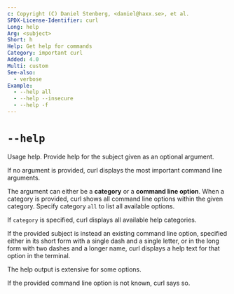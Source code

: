 ```yaml
---
c: Copyright (C) Daniel Stenberg, <daniel@haxx.se>, et al.
SPDX-License-Identifier: curl
Long: help
Arg: <subject>
Short: h
Help: Get help for commands
Category: important curl
Added: 4.0
Multi: custom
See-also:
  - verbose
Example:
  - --help all
  - --help --insecure
  - --help -f
---
```


# `--help`

Usage help. Provide help for the subject given as an optional argument.

If no argument is provided, curl displays the most important command line
arguments.

The argument can either be a **category** or a **command line option**. When a
category is provided, curl shows all command line options within the given
category. Specify category `all` to list all available options.

If `category` is specified, curl displays all available help categories.

If the provided subject is instead an existing command line option, specified
either in its short form with a single dash and a single letter, or in the
long form with two dashes and a longer name, curl displays a help text for
that option in the terminal.

The help output is extensive for some options.

If the provided command line option is not known, curl says so.

